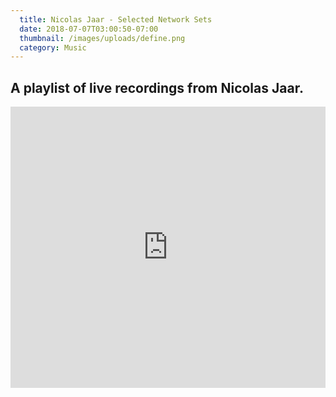 ```yaml
---
  title: Nicolas Jaar - Selected Network Sets
  date: 2018-07-07T03:00:50-07:00
  thumbnail: /images/uploads/define.png
  category: Music
---
```


## A playlist of live recordings from Nicolas Jaar.

<iframe width="100%" height="450" scrolling="no" frameborder="no" allow="autoplay" src="https://w.soundcloud.com/player/?url=https%3A//api.soundcloud.com/playlists/409817351&color=%23ff5500&auto_play=false&hide_related=false&show_comments=true&show_user=true&show_reposts=false&show_teaser=true"></iframe>
